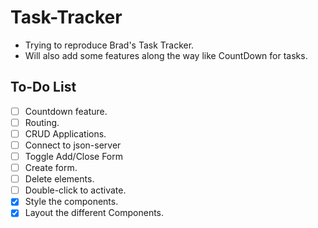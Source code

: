 # Task-Tracker
- Trying to reproduce Brad's Task Tracker.
- Will also add some features along the way like CountDown for tasks.

## To-Do List
- [ ] Countdown feature.
- [ ] Routing.
- [ ] CRUD Applications.
- [ ] Connect to json-server
- [ ] Toggle Add/Close Form
- [ ] Create form.
- [ ] Delete elements.
- [ ] Double-click to activate.
- [x] Style the components.
- [x] Layout the different Components.